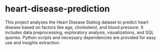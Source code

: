 # heart-disease-prediction
This project analyzes the Heart Disease Statlog dataset to predict heart disease based on factors like age, cholesterol, and blood pressure. It includes data preprocessing, exploratory analysis, visualizations, and SQL queries. Python scripts and necessary dependencies are provided for easy use and insights extraction.
